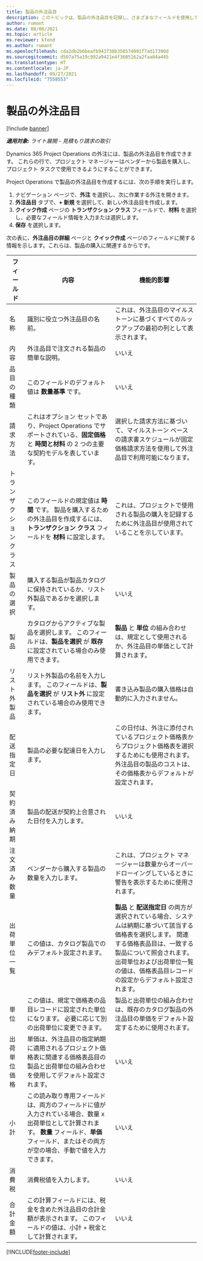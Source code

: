 ```yaml
---
title: 製品の外注品目
description: このトピックは、製品の外注品目を記録し、さまざまなフィールドを使用してベンダーからの製品購入を記録する方法を説明しています。
author: rumant
ms.date: 08/06/2021
ms.topic: article
ms.reviewer: kfend
ms.author: rumant
ms.openlocfilehash: cda2db2b6beafb943738b35857d091f7ad17390d
ms.sourcegitcommit: d507a75a19c992a9421e4f3605162a2faa84a445
ms.translationtype: HT
ms.contentlocale: ja-JP
ms.lasthandoff: 09/27/2021
ms.locfileid: "7558553"
---
```

# <a name="subcontract-lines-for-products"></a>製品の外注品目

[!include [banner](../../includes/dataverse-preview.md)]

_**適用対象:** ライト展開 - 見積もり請求の取引_

Dynamics 365 Project Operations の外注には、製品の外注品目を作成できます。 これらの行で、プロジェクト マネージャーはベンダーから製品を購入し、プロジェクト タスクで使用できるようにすることができます。

Project Operations で製品の外注品目を作成するには、次の手順を実行します。

1. ナビゲーション ページで、**外注** を選択し、次に作業する外注を開きます。 
2. **外注品目** タブで、**+ 新規** を選択して、新しい外注品目を作成します。
3. **クイック作成** ページの **トランザクション クラス** フィールドで、**材料** を選択し、必要なフィールド情報を入力または選択します。 
4. **保存** を選択します。

次の表に、**外注品目の詳細** ページと **クイック作成** ページのフィールドに関する情報を示します。これらは、製品の購入に関連するからです。

| フィールド | 内容 | 機能的影響|
| ----- | ----------- | ----------- |
| 名称 | 識別に役立つ外注品目の名前。 |これは、外注品目のマイルストーンに基づくすべてのルックアップの最初の列として表示されます。
| 内容 | 外注品目で注文される製品の簡単な説明。 | いいえ​​ |
| 品目の種類 | このフィールドのデフォルト値は **数量基準** です。 |いいえ​​ |
| 請求方法 | これはオプション セットであり、Project Operations でサポートされている、**固定価格** と **時間と材料** の 2 つの主要な契約モデルを表しています。 | 選択した請求方法に基づいて、マイルストーン ベースの請求書スケジュールが固定価格請求方法を使用して外注品目で利用可能になります。 |
| トランザクション クラス |このフィールドの規定値は **時間** です。 製品を購入するための外注品目を作成するには、**トランザクション クラス** フィールドを **材料** に設定します。  | これは、プロジェクトで使用される製品の購入を記録するために外注品目が使用されていることを示しています。 |
| 製品の選択 | 購入する製品が製品カタログに保持されているか、リスト外製品であるかを選択します。 |いいえ​​ |
| 製品  | カタログからアクティブな製品を選択します。 このフィールドは、**製品を選択** が **既存** に設定されている場合のみ使用できます。 |**製品** と **単位** の組み合わせは、規定として使用されるか、外注品目の単価として計算されます。
| リスト外製品 | リスト外製品の名前を入力します。 このフィールドは、**製品を選択** が **リスト外** に設定されている場合のみ使用できます。  |書き込み製品の購入価格は自動的に入力されません。|
| 配送指定日 | 製品の必要な配達日を入力します。| この日付は、外注に添付されているプロジェクト価格表からプロジェクト価格表を選択するためにも使用されます。 外注品目の製品のコストは、その価格表からデフォルトが設定されます。 |
| 契約済み納期 | 製品の配送が契約上合意された日付を入力します。  |いいえ​​|
| 注文済み数量 | ベンダーから購入する製品の数量を入力します。| これは、プロジェクト マネージャーは数量からオーバー ドローイングしているときに警告を表示するために使用されます。|
| 出荷単位一覧  | この値は、カタログ製品でのみデフォルト設定されます。 |**製品** と **配送指定日** の両方が選択されている場合、システムは納期に基づいて該当する価格表を選択します。 関連する価格表品目は、一致する製品について照会されます。 出荷単位および出荷単位一覧の値は、価格表品目レコードの設定からデフォルト設定されます。 |
| 単位 | この値は、規定で価格表の品目レコードに設定された単位になります。 必要に応じて別の出荷単位に変更できます。| 製品と出荷単位の組み合わせは、既存のカタログ製品の外注品目の単価をデフォルト設定するために使用されます。 |
| 出荷単位価格 | 単価は、外注品目の指定納期に適用されるプロジェクト価格表に関連する価格表品目の製品と出荷単位の組み合わせを使用してデフォルト設定されます。  |いいえ​​ |
| 小計 | この読み取り専用フィールドは、両方のフィールドに値が入力されている場合、数量 x 出荷単位として計算されます。 **数量** フィールド、**単価** フィールド、またはその両方が空の場合、手動で値を入力できます。  |いいえ​​ |
| 消費税 | 消費税値を入力します。 |いいえ​​ |
| 合計金額 | この計算フィールドには、税金を含めた外注品目の合計金額が表示されます。 このフィールドの値は、小計 + 税金として計算されます。 |いいえ​​ |


[!INCLUDE[footer-include](../../includes/footer-banner.md)]
